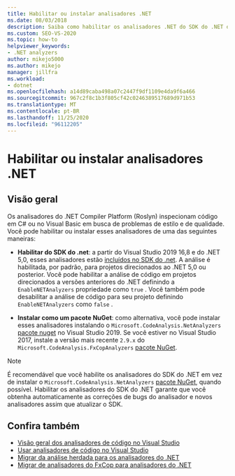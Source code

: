 ```yaml
---
title: Habilitar ou instalar analisadores .NET
ms.date: 08/03/2018
description: Saiba como habilitar os analisadores .NET do SDK do .NET ou instalar esses analisadores como um pacote NuGet.
ms.custom: SEO-VS-2020
ms.topic: how-to
helpviewer_keywords:
- .NET analyzers
author: mikejo5000
ms.author: mikejo
manager: jillfra
ms.workload:
- dotnet
ms.openlocfilehash: a14d89caba498a07c2447f9df1109e4da9f6a466
ms.sourcegitcommit: 967c2f8c1b3f805cf42c0246389517689d971b53
ms.translationtype: MT
ms.contentlocale: pt-BR
ms.lasthandoff: 11/25/2020
ms.locfileid: "96112205"
---
```

# <a name="enable-or-install-net-analyzers"></a>Habilitar ou instalar analisadores .NET

## <a name="overview"></a>Visão geral

Os analisadores do .NET Compiler Platform (Roslyn) inspecionam código em C# ou no Visual Basic em busca de problemas de estilo e de qualidade. Você pode habilitar ou instalar esses analisadores de uma das seguintes maneiras:

- **Habilitar do SDK do .net**: a partir do Visual Studio 2019 16,8 e do .NET 5,0, esses analisadores estão [incluídos no SDK do .net](/dotnet/fundamentals/code-analysis/overview). A análise é habilitada, por padrão, para projetos direcionados ao .NET 5,0 ou posterior. Você pode habilitar a análise de código em projetos direcionados a versões anteriores do .NET definindo a `EnableNETAnalyzers` propriedade como `true` . Você também pode desabilitar a análise de código para seu projeto definindo `EnableNETAnalyzers` como `false` .

- **Instalar como um pacote NuGet**: como alternativa, você pode instalar esses analisadores instalando o `Microsoft.CodeAnalysis.NetAnalyzers` [pacote nuget](https://www.nuget.org/packages/Microsoft.CodeAnalysis.NetAnalyzers) no Visual Studio 2019. Se você estiver no Visual Studio 2017, instale a versão mais recente `2.9.x` do `Microsoft.CodeAnalysis.FxCopAnalyzers` [pacote NuGet](https://www.nuget.org/packages/Microsoft.CodeAnalysis.FxCopAnalyzers/).

> [!NOTE]
> É recomendável que você habilite os analisadores do SDK do .NET em vez de instalar o `Microsoft.CodeAnalysis.NetAnalyzers` [pacote NuGet](https://www.nuget.org/packages/Microsoft.CodeAnalysis.NetAnalyzers), quando possível. Habilitar os analisadores do SDK do .NET garante que você obtenha automaticamente as correções de bugs do analisador e novos analisadores assim que atualizar o SDK.

## <a name="see-also"></a>Confira também

- [Visão geral dos analisadores de código no Visual Studio](roslyn-analyzers-overview.md)
- [Usar analisadores de código no Visual Studio](use-roslyn-analyzers.md)
- [Migrar da análise herdada para os analisadores do .NET](migrate-from-legacy-analysis-to-net-analyzers.md)
- [Migrar de analisadores do FxCop para analisadores do .NET](migrate-from-fxcop-analyzers-to-net-analyzers.md)
